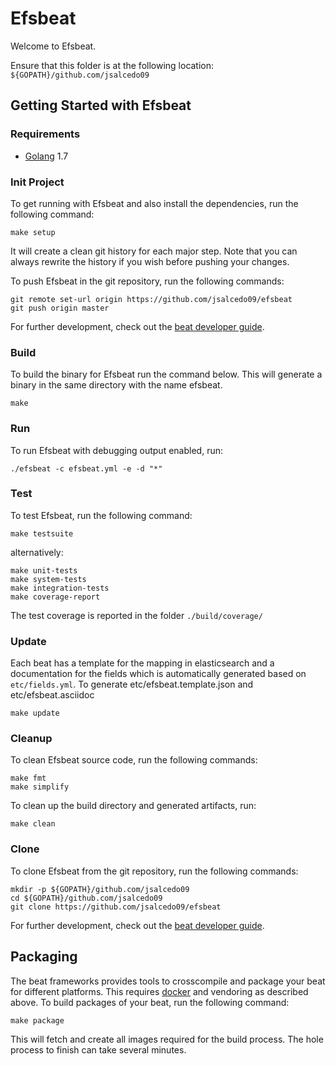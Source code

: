# Efsbeat

Welcome to Efsbeat.

Ensure that this folder is at the following location:
`${GOPATH}/github.com/jsalcedo09`

## Getting Started with Efsbeat

### Requirements

* [Golang](https://golang.org/dl/) 1.7

### Init Project
To get running with Efsbeat and also install the
dependencies, run the following command:

```
make setup
```

It will create a clean git history for each major step. Note that you can always rewrite the history if you wish before pushing your changes.

To push Efsbeat in the git repository, run the following commands:

```
git remote set-url origin https://github.com/jsalcedo09/efsbeat
git push origin master
```

For further development, check out the [beat developer guide](https://www.elastic.co/guide/en/beats/libbeat/current/new-beat.html).

### Build

To build the binary for Efsbeat run the command below. This will generate a binary
in the same directory with the name efsbeat.

```
make
```


### Run

To run Efsbeat with debugging output enabled, run:

```
./efsbeat -c efsbeat.yml -e -d "*"
```


### Test

To test Efsbeat, run the following command:

```
make testsuite
```

alternatively:
```
make unit-tests
make system-tests
make integration-tests
make coverage-report
```

The test coverage is reported in the folder `./build/coverage/`

### Update

Each beat has a template for the mapping in elasticsearch and a documentation for the fields
which is automatically generated based on `etc/fields.yml`.
To generate etc/efsbeat.template.json and etc/efsbeat.asciidoc

```
make update
```


### Cleanup

To clean  Efsbeat source code, run the following commands:

```
make fmt
make simplify
```

To clean up the build directory and generated artifacts, run:

```
make clean
```


### Clone

To clone Efsbeat from the git repository, run the following commands:

```
mkdir -p ${GOPATH}/github.com/jsalcedo09
cd ${GOPATH}/github.com/jsalcedo09
git clone https://github.com/jsalcedo09/efsbeat
```


For further development, check out the [beat developer guide](https://www.elastic.co/guide/en/beats/libbeat/current/new-beat.html).


## Packaging

The beat frameworks provides tools to crosscompile and package your beat for different platforms. This requires [docker](https://www.docker.com/) and vendoring as described above. To build packages of your beat, run the following command:

```
make package
```

This will fetch and create all images required for the build process. The hole process to finish can take several minutes.
